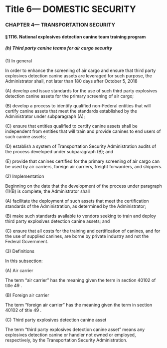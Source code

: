 
# Title 6— DOMESTIC SECURITY
### CHAPTER 4— TRANSPORTATION SECURITY
#### § 1116. National explosives detection canine team training program
##### (h) Third party canine teams for air cargo security

(1) In general

In order to enhance the screening of air cargo and ensure that third party explosives detection canine assets are leveraged for such purpose, the Administrator shall, not later than 180 days after October 5, 2018

(A) develop and issue standards for the use of such third party explosives detection canine assets for the primary screening of air cargo;

(B) develop a process to identify qualified non-Federal entities that will certify canine assets that meet the standards established by the Administrator under subparagraph (A);

(C) ensure that entities qualified to certify canine assets shall be independent from entities that will train and provide canines to end users of such canine assets;

(D) establish a system of Transportation Security Administration audits of the process developed under subparagraph (B); and

(E) provide that canines certified for the primary screening of air cargo can be used by air carriers, foreign air carriers, freight forwarders, and shippers.

(2) Implementation

Beginning on the date that the development of the process under paragraph (1)(B) is complete, the Administrator shall

(A) facilitate the deployment of such assets that meet the certification standards of the Administration, as determined by the Administrator;

(B) make such standards available to vendors seeking to train and deploy third party explosives detection canine assets; and

(C) ensure that all costs for the training and certification of canines, and for the use of supplied canines, are borne by private industry and not the Federal Government.

(3) Definitions

In this subsection:

(A) Air carrier

The term “air carrier” has the meaning given the term in section 40102 of title 49 .

(B) Foreign air carrier

The term “foreign air carrier” has the meaning given the term in section 40102 of title 49 .

(C) Third party explosives detection canine asset

The term “third party explosives detection canine asset” means any explosives detection canine or handler not owned or employed, respectively, by the Transportation Security Administration.
